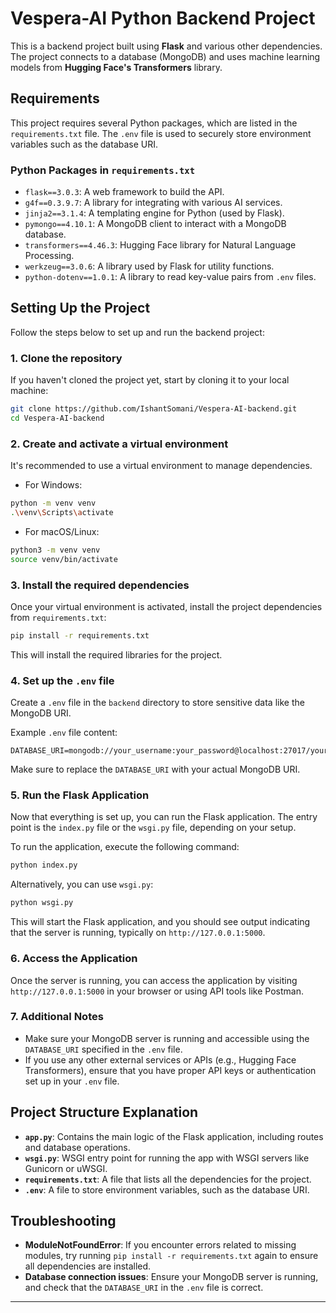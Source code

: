 # Vespera-AI Python Backend Project

This is a backend project built using **Flask** and various other dependencies. The project connects to a database (MongoDB) and uses machine learning models from **Hugging Face's Transformers** library.

## Requirements

This project requires several Python packages, which are listed in the `requirements.txt` file. The `.env` file is used to securely store environment variables such as the database URI.

### Python Packages in `requirements.txt`

- `flask==3.0.3`: A web framework to build the API.
- `g4f==0.3.9.7`: A library for integrating with various AI services.
- `jinja2==3.1.4`: A templating engine for Python (used by Flask).
- `pymongo==4.10.1`: A MongoDB client to interact with a MongoDB database.
- `transformers==4.46.3`: Hugging Face library for Natural Language Processing.
- `werkzeug==3.0.6`: A library used by Flask for utility functions.
- `python-dotenv==1.0.1`: A library to read key-value pairs from `.env` files.

## Setting Up the Project

Follow the steps below to set up and run the backend project:

### 1. Clone the repository

If you haven't cloned the project yet, start by cloning it to your local machine:

```bash
git clone https://github.com/IshantSomani/Vespera-AI-backend.git
cd Vespera-AI-backend
```

### 2. Create and activate a virtual environment

It's recommended to use a virtual environment to manage dependencies.

- For Windows:

```bash
python -m venv venv
.\venv\Scripts\activate
```

- For macOS/Linux:

```bash
python3 -m venv venv
source venv/bin/activate
```

### 3. Install the required dependencies

Once your virtual environment is activated, install the project dependencies from `requirements.txt`:

```bash
pip install -r requirements.txt
```

This will install the required libraries for the project.

### 4. Set up the `.env` file

Create a `.env` file in the `backend` directory to store sensitive data like the MongoDB URI.

Example `.env` file content:

```plaintext
DATABASE_URI=mongodb://your_username:your_password@localhost:27017/your_database
```

Make sure to replace the `DATABASE_URI` with your actual MongoDB URI.

### 5. Run the Flask Application

Now that everything is set up, you can run the Flask application. The entry point is the `index.py` file or the `wsgi.py` file, depending on your setup.

To run the application, execute the following command:

```bash
python index.py
```

Alternatively, you can use `wsgi.py`:

```bash
python wsgi.py
```

This will start the Flask application, and you should see output indicating that the server is running, typically on `http://127.0.0.1:5000`.

### 6. Access the Application

Once the server is running, you can access the application by visiting `http://127.0.0.1:5000` in your browser or using API tools like Postman.

### 7. Additional Notes

- Make sure your MongoDB server is running and accessible using the `DATABASE_URI` specified in the `.env` file.
- If you use any other external services or APIs (e.g., Hugging Face Transformers), ensure that you have proper API keys or authentication set up in your `.env` file.

## Project Structure Explanation

- **`app.py`**: Contains the main logic of the Flask application, including routes and database operations.
- **`wsgi.py`**: WSGI entry point for running the app with WSGI servers like Gunicorn or uWSGI.
- **`requirements.txt`**: A file that lists all the dependencies for the project.
- **`.env`**: A file to store environment variables, such as the database URI.

## Troubleshooting

- **ModuleNotFoundError**: If you encounter errors related to missing modules, try running `pip install -r requirements.txt` again to ensure all dependencies are installed.
- **Database connection issues**: Ensure your MongoDB server is running, and check that the `DATABASE_URI` in the `.env` file is correct.

---